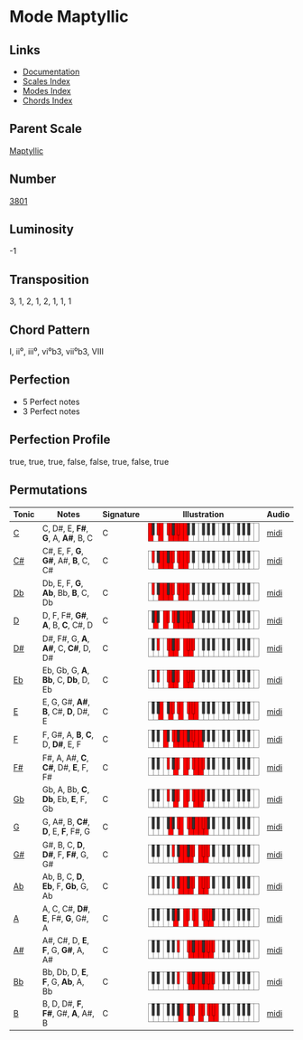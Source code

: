 # Mode Maptyllic

## Links

- [Documentation](README.md)
- [Scales Index](Scales.md)
- [Modes Index](Modes.md)
- [Chords Index](Chords.md)

## Parent Scale

[Maptyllic](ScaleMaptyllic.md)

## Number

[3801](https://ianring.com/musictheory/scales/3801)

## Luminosity

-1

## Transposition

3, 1, 2, 1, 2, 1, 1, 1

## Chord Pattern

I, ii⁰, iii⁰, vi⁰b3, vii⁰b3, VIII

## Perfection

- 5 Perfect notes
- 3 Perfect notes

## Perfection Profile

true, true, true, false, false, true, false, true

## Permutations

| Tonic | Notes | Signature | Illustration | Audio |
|-------|-------|-----------|--------------|-------|
| [C](ModeCNaturalMaptyllic.md) | C, D#, E, **F#**, **G**, A, **A#**, B, C | C | ![CNaturalMaptyllic](ModeCNaturalMaptyllic.png) | [midi](https://github.com/edipermadi/music/blob/main/docs/ModeCNaturalMaptyllic.mid?raw=true) |
| [C#](ModeCSharpMaptyllic.md) | C#, E, F, **G**, **G#**, A#, **B**, C, C# | C | ![CSharpMaptyllic](ModeCSharpMaptyllic.png) | [midi](https://github.com/edipermadi/music/blob/main/docs/ModeCSharpMaptyllic.mid?raw=true) |
| [Db](ModeDFlatMaptyllic.md) | Db, E, F, **G**, **Ab**, Bb, **B**, C, Db | C | ![DFlatMaptyllic](ModeDFlatMaptyllic.png) | [midi](https://github.com/edipermadi/music/blob/main/docs/ModeDFlatMaptyllic.mid?raw=true) |
| [D](ModeDNaturalMaptyllic.md) | D, F, F#, **G#**, **A**, B, **C**, C#, D | C | ![DNaturalMaptyllic](ModeDNaturalMaptyllic.png) | [midi](https://github.com/edipermadi/music/blob/main/docs/ModeDNaturalMaptyllic.mid?raw=true) |
| [D#](ModeDSharpMaptyllic.md) | D#, F#, G, **A**, **A#**, C, **C#**, D, D# | C | ![DSharpMaptyllic](ModeDSharpMaptyllic.png) | [midi](https://github.com/edipermadi/music/blob/main/docs/ModeDSharpMaptyllic.mid?raw=true) |
| [Eb](ModeEFlatMaptyllic.md) | Eb, Gb, G, **A**, **Bb**, C, **Db**, D, Eb | C | ![EFlatMaptyllic](ModeEFlatMaptyllic.png) | [midi](https://github.com/edipermadi/music/blob/main/docs/ModeEFlatMaptyllic.mid?raw=true) |
| [E](ModeENaturalMaptyllic.md) | E, G, G#, **A#**, **B**, C#, **D**, D#, E | C | ![ENaturalMaptyllic](ModeENaturalMaptyllic.png) | [midi](https://github.com/edipermadi/music/blob/main/docs/ModeENaturalMaptyllic.mid?raw=true) |
| [F](ModeFNaturalMaptyllic.md) | F, G#, A, **B**, **C**, D, **D#**, E, F | C | ![FNaturalMaptyllic](ModeFNaturalMaptyllic.png) | [midi](https://github.com/edipermadi/music/blob/main/docs/ModeFNaturalMaptyllic.mid?raw=true) |
| [F#](ModeFSharpMaptyllic.md) | F#, A, A#, **C**, **C#**, D#, **E**, F, F# | C | ![FSharpMaptyllic](ModeFSharpMaptyllic.png) | [midi](https://github.com/edipermadi/music/blob/main/docs/ModeFSharpMaptyllic.mid?raw=true) |
| [Gb](ModeGFlatMaptyllic.md) | Gb, A, Bb, **C**, **Db**, Eb, **E**, F, Gb | C | ![GFlatMaptyllic](ModeGFlatMaptyllic.png) | [midi](https://github.com/edipermadi/music/blob/main/docs/ModeGFlatMaptyllic.mid?raw=true) |
| [G](ModeGNaturalMaptyllic.md) | G, A#, B, **C#**, **D**, E, **F**, F#, G | C | ![GNaturalMaptyllic](ModeGNaturalMaptyllic.png) | [midi](https://github.com/edipermadi/music/blob/main/docs/ModeGNaturalMaptyllic.mid?raw=true) |
| [G#](ModeGSharpMaptyllic.md) | G#, B, C, **D**, **D#**, F, **F#**, G, G# | C | ![GSharpMaptyllic](ModeGSharpMaptyllic.png) | [midi](https://github.com/edipermadi/music/blob/main/docs/ModeGSharpMaptyllic.mid?raw=true) |
| [Ab](ModeAFlatMaptyllic.md) | Ab, B, C, **D**, **Eb**, F, **Gb**, G, Ab | C | ![AFlatMaptyllic](ModeAFlatMaptyllic.png) | [midi](https://github.com/edipermadi/music/blob/main/docs/ModeAFlatMaptyllic.mid?raw=true) |
| [A](ModeANaturalMaptyllic.md) | A, C, C#, **D#**, **E**, F#, **G**, G#, A | C | ![ANaturalMaptyllic](ModeANaturalMaptyllic.png) | [midi](https://github.com/edipermadi/music/blob/main/docs/ModeANaturalMaptyllic.mid?raw=true) |
| [A#](ModeASharpMaptyllic.md) | A#, C#, D, **E**, **F**, G, **G#**, A, A# | C | ![ASharpMaptyllic](ModeASharpMaptyllic.png) | [midi](https://github.com/edipermadi/music/blob/main/docs/ModeASharpMaptyllic.mid?raw=true) |
| [Bb](ModeBFlatMaptyllic.md) | Bb, Db, D, **E**, **F**, G, **Ab**, A, Bb | C | ![BFlatMaptyllic](ModeBFlatMaptyllic.png) | [midi](https://github.com/edipermadi/music/blob/main/docs/ModeBFlatMaptyllic.mid?raw=true) |
| [B](ModeBNaturalMaptyllic.md) | B, D, D#, **F**, **F#**, G#, **A**, A#, B | C | ![BNaturalMaptyllic](ModeBNaturalMaptyllic.png) | [midi](https://github.com/edipermadi/music/blob/main/docs/ModeBNaturalMaptyllic.mid?raw=true) |
